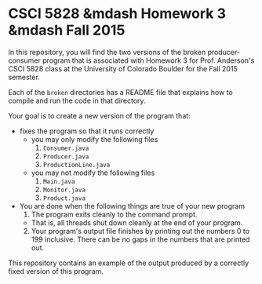 # CSCI 5828 &mdash Homework 3 &mdash Fall 2015

In this repository, you will find the two versions of the broken
producer-consumer program that is associated with Homework 3 for
Prof. Anderson's CSCI 5828 class at the University of Colorado
Boulder for the Fall 2015 semester.

Each of the `broken` directories has a README file that explains how
to compile and run the code in that directory.

Your goal is to create a new version of the program that:

* fixes the program so that it runs correctly
  * you may only modify the following files
    1. `Consumer.java`
    2. `Producer.java`
    3. `ProductionLine.java`
  * you may not modify the following files
    1. `Main.java`
    2. `Monitor.java`
    3. `Product.java`
* You are done when the following things are true of your new program
  1. The program exits cleanly to the command prompt.
    * That is, all threads shut down cleanly at the end of your program.
  2. Your program's output file finishes by printing out the numbers
     0 to 199 inclusive. There can be no gaps in the numbers that are
     printed out.

This repository contains an example of the output produced by a correctly
fixed version of this program.
